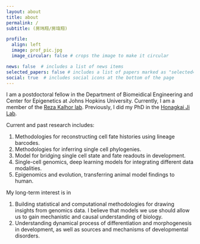 ```yaml
---
layout: about
title: about
permalink: /
subtitle: (房玮翔/房瑋翔)

profile:
  align: left
  image: prof_pic.jpg
  image_circular: false # crops the image to make it circular

news: false  # includes a list of news items
selected_papers: false # includes a list of papers marked as "selected={true}"
social: true  # includes social icons at the bottom of the page
---
```


I am a postdoctoral fellow in the Department of Biomeidical Engineering and Center for Epigenetics at Johns Hopkins University. Currently, I am a member of the [Reza Kalhor lab](https://kalhorlab.bme.jhu.edu). Previously, I did my PhD in the [Honagkai Ji Lab](https://jilab.org).

Current and past research includes:
1. Methodologies for reconstructing cell fate histories using lineage barcodes.
2. Methodologies for inferring single cell phylogenies.
3. Model for bridging single cell state and fate readouts in development.
4. Single-cell genomics, deep learning models for integrating different data modalities.
5. Epigenomics and evolution, transferring animal model findings to human.

My long-term interest is in
1.  Building statistical and computational methodologies for drawing insights from genomics data. I believe that models we use should allow us to gain mechanistic and causal understanding of biology.
2.  Understanding dynamical process of differentiation and morphogenesis in development, as well as sources and mechanisms of developmental disorders.
